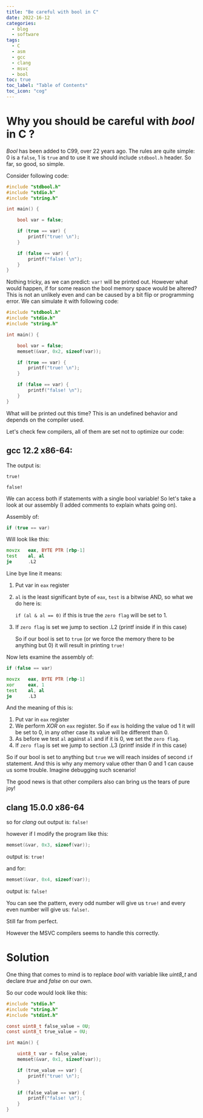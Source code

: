 ```yaml
---
title: "Be careful with bool in C"
date: 2022-16-12
categories:
  - blog
  - software
tags:
  - C
  - asm
  - gcc
  - clang
  - msvc
  - bool
toc: true
toc_label: "Table of Contents"
toc_icon: "cog"
---
```


# Why you should be careful with *bool* in C ?

*Bool* has been added to C99, over 22 years ago. The rules are quite simple:
0 is a `false`, 1 is `true` and to use it we should include `stdbool.h` header. So far, so good, so simple.

Consider following code:

```c
#include "stdbool.h"
#include "stdio.h"
#include "string.h"

int main() {

    bool var = false;

    if (true == var) {
        printf("true! \n");
    }

    if (false == var) {
        printf("false! \n");
    }
}
```
Nothing tricky, as we can predict:
`var!` will be printed out. However what would happen, if for some reason the bool memory space would be altered? This is not an unlikely even and can be caused by a bit flip or programming error.
We can simulate it with following code:

```c
#include "stdbool.h"
#include "stdio.h"
#include "string.h"

int main() {

    bool var = false;
    memset(&var, 0x2, sizeof(var));

    if (true == var) {
        printf("true! \n");
    }

    if (false == var) {
        printf("false! \n");
    }
}
```

What will be printed out this time? This is an undefined behavior and depends on the compiler used.

Let's check few compilers, all of them are set not to optimize our code:

## gcc 12.2 x86-64:

The output is:

`true!`

`false!`

We can access both if statements with a single bool variable!
So let's take a look at our assembly (I added comments to explain whats going on).

Assembly of:
```c
if (true == var)
```
Will look like this:
```asm
movzx   eax, BYTE PTR [rbp-1] 
test    al, al 
je      .L2
```
Line bye line it means:
1. Put var in `eax` register
2. `al` is the least significant byte of `eax`, `test` is a bitwise AND, so what we do here is:
   
    `if (al & al == 0)` if this is true the `zero flag` will be set to 1.
3. If `zero flag` is set we jump to section .L2 (printf inside if in this case)
   
   So if our bool is set to `true` (or we force the memory there to be anything but 0) it will result in printing `true!`

Now lets examine the assembly of:
```c
if (false == var)
```

```asm
movzx   eax, BYTE PTR [rbp-1]
xor     eax, 1
test    al, al
je      .L3
```

And the meaning of this is:

1. Put var in `eax` register
2. We perform *XOR* on `eax` register. So if `eax` is holding the value od 1 it will be set to 0, in any other case its value will be different than 0.
3. As before we test `al` against `al` and if it is 0, we set the  `zero flag`.
4. If `zero flag` is set we jump to section .L3 (printf inside if in this case)
   
So if our bool is set to anything but `true` we will reach insides of second `if` statement.
And this is why any memory value other than 0 and 1 can cause us some trouble.
Imagine debugging such scenario!

The good news is that other compilers also can bring us the tears of pure joy!
## clang 15.0.0 x86-64

so for *clang* out output is: `false!`

however if I modify the program like this:
```c
memset(&var, 0x3, sizeof(var));
```

output is: `true!`


and for:
```c
memset(&var, 0x4, sizeof(var));
```

output is: `false!`

You can see the pattern, every odd number will give us `true!`
and every even number will give us: `false!`.

Still far from perfect.

However the MSVC compilers seems to handle this correctly.

# Solution

One thing that comes to mind is to replace *bool* with variable like *uint8_t* and declare *true* and *false* on our own.

So our code would look like this:
```C
#include "stdio.h"
#include "string.h"
#include "stdint.h"

const uint8_t false_value = 0U;
const uint8_t true_value = 0U;

int main() {

    uint8_t var = false_value;
    memset(&var, 0x1, sizeof(var));

    if (true_value == var) {
        printf("true! \n");
    }

    if (false_value == var) {
        printf("false! \n");
    }
}
```

